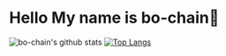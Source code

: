 # Hello My name is bo-chain🤙

![bo-chain's github stats](https://github-readme-stats.vercel.app/api?username=bochainwu&show_icons=true&theme=tokyonight)
[![Top Langs](https://github-readme-stats.vercel.app/api/top-langs/?username=bochainwu&langs_count=8)](https://github.com/anuraghazra/github-readme-stats)